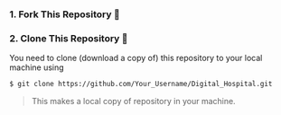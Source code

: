 ### 1. Fork This Repository :fork_and_knife:

### 2. Clone This Repository :busts_in_silhouette:
You need to clone (download a copy of) this repository to your local machine using
```sh
$ git clone https://github.com/Your_Username/Digital_Hospital.git
```
> This makes a local copy of repository in your machine.
